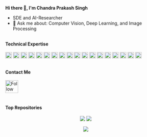  **Hi there 👋, 
 I'm Chandra Prakash Singh** 
                                                                      
- SDE and AI-Researcher
- 💬 Ask me about: Computer Vision, Deep Learning, and Image Processing
<br/><br/>


**Technical Expertise**
<br/><br/> 
<code><img height="20" src="https://img.shields.io/badge/Linux-FCC624?style=for-the-badge&logo=linux&logoColor=black"></code>
<code><img height="20" src="https://img.shields.io/badge/Shell_Script-121011?style=for-the-badge&logo=gnu-bash&logoColor=white"></code>
<code><img height="20" src="https://img.shields.io/badge/python-3670A0?style=for-the-badge&logo=python&logoColor=ffdd54"></code>
<code><img height="20" src="https://img.shields.io/badge/OpenCV-27338e?style=for-the-badge&logo=OpenCV&logoColor=white"></code>
<code><img height="20" src="https://img.shields.io/badge/PyTorch-EE4C2C?style=for-the-badge&logo=pytorch&logoColor=white"></code>
<code><img height="20" src="https://img.shields.io/badge/PaddlePaddle-005BBB?style=for-the-badge&logo=paddlepaddle&logoColor=white"></code>
<code><img height="20" src="https://img.shields.io/badge/TensorFlow-FF6F00?style=for-the-badge&logo=tensorflow&logoColor=white"></code>
<code><img height="20" src="https://img.shields.io/badge/Keras-FF0000?style=for-the-badge&logo=keras&logoColor=white"></code>
<code><img height="20" src="https://img.shields.io/badge/OpenVINO-%230A0FFF.svg?logo=openvino&logoColor=white"></code>
<code><img height="20" src="https://img.shields.io/badge/TensorRT-000000.svg?logo=nvidia&logoColor=white"></code>
<code><img height="20" src="https://img.shields.io/badge/ONNX_Runtime-%230A0FFF.svg?logo=onnx&logoColor=black"></code>
<code><img height="20" src="https://img.shields.io/badge/cuda-000000.svg?style=for-the-badge&logo=nVIDIA&logoColor=green"></code>
<code><img height="20" src="https://img.shields.io/badge/FFmpeg-%230A0FFF.svg?logo=ffmpeg&logoColor=white"></code>
<code><img height="20" src="https://img.shields.io/badge/Selenium-43B02A?style=for-the-badge&logo=Selenium&logoColor=white"></code>
<code><img height="20" src="https://img.shields.io/badge/git-%23F05033.svg?style=for-the-badge&logo=git&logoColor=white"></code>
<code><img height="20" src="https://img.shields.io/badge/Weights_&_Biases-FFBE00?style=for-the-badge&logo=WeightsAndBiases&logoColor=white"></code>
<code><img height="20" src="https://img.shields.io/badge/MLflow-FFBE00?style=for-the-badge&logo=MLflow&logoColor=blue"></code>
<code><img height="20" src="https://img.shields.io/badge/jira-%230A0FFF.svg?logo=jira&logoColor=white"></code>
<br/><br/>

**Contact Me**
<br/><br/>
[<img src="https://raw.githubusercontent.com/Raymo111/Raymo111/master/socials/linkedin.png" height="40em" align="center" alt="Follow chandra-prakash-singh-35912665 on LinkedIn" title="Follow chandra-prakash-singh-35912665 on LinkedIn"/>](https://www.linkedin.com/in/chandra-prakash-singh-35912665/)
<br/><br/>


#### Top Repositories

<p align = "center">
  <img  src = "https://github-readme-stats.vercel.app/api?username=chandra-ps612&count_private=true&show_icons=true&theme=codeSTACKr&line_height=40">
  <img src = "https://github-readme-stats.vercel.app/api/top-langs/?username=chandra-ps612&hide=Jupyter%20Notebook&theme=codeSTACKr">
</p>

<p align = "center">
 <img  src="https://github-readme-streak-stats.herokuapp.com/?user=chandra-ps612&show_icons=true&locale=en&layout=compact&theme=codeSTACKr&line_height=0" />
</p> 
<br />
<br />
